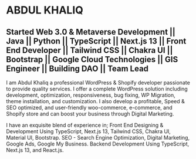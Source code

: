 # ABDUL KHALIQ
## Started Web 3.0 & Metaverse Development || Java || Python || TypeScript || Next.js 13 || Front End Developer || Tailwind CSS || Chakra UI || Bootstrap || Google Cloud Technologies || GIS Engineer || Building DAO || Team Lead

I am Abdul Khaliq a professional WordPress & Shopify developer passionate to provide quality services. I offer a complete WordPress solution including development, optimization, responsiveness, bug fixing, WP Migration, theme installation, and customization. I also develop a profitable, Speed & SEO optimized, and user-friendly woo-commerce, e-commerce, and Shopify store and can boost your business through Digital Marketing.

I have an exquisite blend of experience in;
Front End Designing & Development Using TypeScript, Next.js 13, Tailwind CSS, Chakra UI, Material UI, Bootstrap.
SEO - Search Engine Optimization, Digital Marketing, Google Ads, Google My Business.
Backend Development Using TypeScript, Next.js 13, and React.js.
